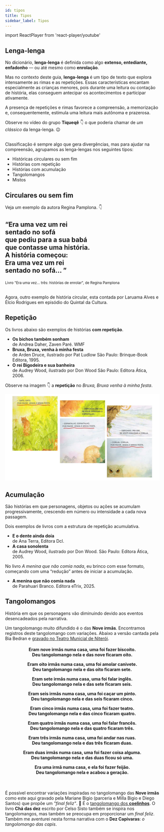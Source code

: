 ```yaml
---
id: tipos
title: Tipos
sidebar_label: Tipos
---
```

import ReactPlayer from 'react-player/youtube'

## Lenga-lenga
No dicionário, **lenga-lenga** é definida como algo **extenso, entediante, enfadonho** — ou até mesmo como **enrolação**.

Mas no contexto deste guia, **lenga-lenga** é um tipo de texto que explora intensamente as rimas e as repetições. Essas características encantam especialmente as crianças menores, pois durante uma leitura ou contação de história, elas conseguem antecipar os acontecimentos e participar ativamente.

A presença de repetições e rimas favorece a compreensão, a memorização e, consequentemente, estimula uma leitura mais autônoma e prazerosa.

Observe no vídeo do grupo **Tiqueqê** 👇 o que poderia chamar de *um clássico* da lenga-lenga. 😉

<center>
<ReactPlayer url='https://www.youtube.com/watch?v=DyEq-BL32tY' controls={true} width='100%' />
</center>

<br />
Classificação é sempre algo que gera divergências, mas para ajudar na compreensão, agrupamos as lenga-lengas nos seguintes tipos:

 * Históricas circulares ou sem fim
 * Histórias com repetição
 * Histórias com acumulação
 * Tangolomangos
 * Mistos

## Circulares ou sem fim
Veja um exemplo da autora Regina Pamplona. 👇
<div class="alert alert--primary" role="alert">
<h2>
“Era uma vez um rei <br />
sentado no sofá <br />
que pediu para a sua babá <br />
que contasse uma história. <br />
A história começou: <br />
Era uma vez um rei <br />
sentado no sofá... ” <br />
</h2>
<small>Livro "Era uma vez... três: histórias de enrolar", de Regina Pamplona</small>
</div>

<br />

Agora, outro exemplo de história circular, esta contada por Laruama Alves e Élcio Rodrigues em episódio do Quintal da Cultura.

<center>
<ReactPlayer url='https://www.youtube.com/watch?v=LOMytltxLLQ' controls={true} width='100%' />
</center>

## Repetição
Os livros abaixo são exemplos de histórias **com repetição**.
  * **Os bichos também sonham**<br />
    de Andrea Daher, Zaven Paré. WMF
  * **Bruxa, Bruxa, venha à minha festa**<br />
    de Arden Druce, ilustrado por Pat Ludlow São Paulo: Brinque-Book Editora, 1995.
  * **O rei Bigodeira e sua banheira**<br />
    de Audrey Wood, ilustrado por Don Wood São Paulo: Editora Ática, 2006.

Observe na imagem 👇 a **repetição** no *Bruxa, Bruxa venha à minha festa*.

![Capa do workshop A Importância do Nome na Alfabetização](./assets/bruxa-bruxa-venha-a-minha-festa-exemplo.jpg)

## Acumulação
São histórias em que personagens, objetos ou ações se acumulam progressivamente, crescendo em número ou intensidade a cada nova passagem.

Dois exemplos de livros com a estrutura de repetição acumulativa.
  * **E o dente ainda doía**<br />
    de Ana Terra, Editora Dcl.
  * **A casa sonolenta**<br />
    de Audrey Wood, ilustrado por Don Wood.
    São Paulo: Editora Ática, 2005.

No livro *A menina que não comia nada*, eu brinco com esse formato, começando com uma “redução” antes de iniciar a acumulação.
  * **A menina que não comia nada**<br />
    de Parahuari Branco.
    Editora eTrix, 2025.

## Tangolomangos
História em que os personagens vão diminuindo devido aos eventos desencadeados pela narrativa.

Um tangolomango muito difundido é o das **Nove irmãs**. Encontramos registros deste tangolomango com variações. Abaixo a versão cantada pela Bia Bedran e [gravado no Teatro Municial de Niterói](https://www.youtube.com/watch?v=4zn8pN1jv9Y).

<div class="alert alert--primary" role="alert">
<center>
<h4>

Eram nove irmãs numa casa, uma foi fazer biscoito.<br />
Deu tangolomango nela e das nove ficaram oito.

Eram oito irmãs numa casa, uma foi amolar canivete.<br />
Deu tangolomango nela e das oito ficaram sete.

Eram sete irmãs numa casa, uma foi falar inglês.<br />
Deu tangolomango nela e das sete ficaram seis.

Eram seis irmãs numa casa, uma foi caçar um pinto.<br />
Deu tangolomango nela e das seis ficaram cinco.

Eram cinco irmãs numa casa, uma foi fazer teatro.<br />
Deu tangolomango nela e das cinco ficaram quatro.

Eram quatro irmãs numa casa, uma foi falar francês.<br />
Deu tangolomango nela e das quatro ficaram três.

Eram três irmãs numa casa, uma foi andar nas ruas.<br />
Deu tangolomango nela e das três ficaram duas.

Eram duas irmãs numa casa, uma foi fazer coisa alguma.<br />
Deu tangolomango nela e das duas ficou só uma.

Era uma irmã numa casa, e ela foi fazer feijão.<br />
Deu tangolomango nela e acabou a geração.
</h4>
</center>
</div>

<br />

É possível encontrar variações inspiradas no tangolomango das **Nove irmãs** como este aqui gravado pela Mariane Bigio (parceria e Milla Bigio e Diego Santos) que propõe um *"final feliz"*. 🙂 É o [tangolomango dos **coelinhos**](https://youtu.be/fqEPQe4aqmE). O livro **Chá das dez** escrito por Celso Sisto também se inspira nos tangolomangos, mas também se preocupa em proporcionar um *final feliz*. Também me aventurei nesta forma narrativa com o **Dez Capivaras**: *o tangolomango das capis*. 